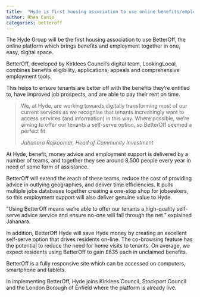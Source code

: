 ```yaml
---
title:  "Hyde is first housing association to use online benefits/employment platform, BetterOff"
author: Rhea Cunio
categories: betteroff
---
```

The Hyde Group will be the first housing association to use BetterOff, the online platform which brings benefits and employment together in one, easy, digital space.

BetterOff, developed by Kirklees Council’s digital team, LookingLocal, combines benefits eligibility, applications, appeals and comprehensive employment tools.
 
This helps to ensure tenants are better off with the benefits they’re entitled to, have improved job prospects, and are able to pay their rent on time. 
 
> We, at Hyde, are working towards digitally transforming most of our current services as we recognise that tenants increasingly want to access services (and information) in this way. Where possible, we’re aiming to offer our tenants a self-serve option, so BetterOff seemed a perfect fit.
>
><cite>Jahanara Rajkoomar, Head of Community Investment</cite>
 
At Hyde, benefit, money advice and employment support is delivered by a number of teams, and  together they see around 8,500 people every year in need of some form of assistance.
 
 BetterOff will extend the reach of these teams, reduce the cost of providing advice in outlying  geographies, and deliver time efficiencies. It pulls multiple jobs databases together creating a  one-stop shop for jobseekers, so this employment support will also deliver genuine value to Hyde.
 
"Using BetterOff means we’re able to offer our tenants a high-quality self-serve advice service and ensure no-one will fall through the net.” explained Jahanara.
 
In addition, BetterOff Hyde will save Hyde money by creating an excellent self-serve option that drives residents on-line. The co-browsing feature has the potential to reduce the need for home visits to tenants. On average, we expect residents using BetterOff to gain £635 each in unclaimed benefits.
 
BetterOff is a fully responsive site which can be accessed on computers, smartphone and tablets.

In implementing BetterOff, Hyde joins Kirklees Council, Stockport Council and the London Borough of Enfield where the platform is already live.
